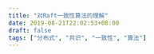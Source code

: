 ```yaml
---
title: "对Raft一致性算法的理解"
date: 2019-08-21T22:02:53+08:00
draft: false
tags: ["分布式", "共识", "一致性", "算法"]
---
```








